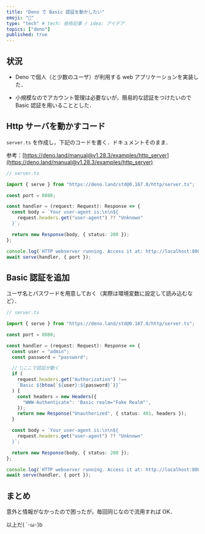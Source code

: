 ```yaml
---
title: "Deno で Basic 認証を動かしたい"
emoji: "🦕"
type: "tech" # tech: 技術記事 / idea: アイデア
topics: ["deno"]
published: true
---
```


## 状況

- Deno で個人（と少数のユーザ）が利用する web アプリケーションを実装した．

- 小規模なのでアカウント管理は必要ないが，簡易的な認証をつけたいので Basic 認証を用いることとした．

## Http サーバを動かすコード

`server.ts` を作成し，下記のコードを書く．ドキュメントそのまま．

参考：[https://deno.land/manual@v1.28.3/examples/http_server](https://deno.land/manual@v1.28.3/examples/http_server)

```ts
// server.ts

import { serve } from "https://deno.land/std@0.167.0/http/server.ts";

const port = 8080;

const handler = (request: Request): Response => {
  const body = `Your user-agent is:\n\n${
    request.headers.get("user-agent") ?? "Unknown"
  }`;

  return new Response(body, { status: 200 });
};

console.log(`HTTP webserver running. Access it at: http://localhost:8080/`);
await serve(handler, { port });
```

## Basic 認証を追加

ユーザ名とパスワードを用意しておく（実際は環境変数に設定して読み込むなど）．

```ts
// server.ts

import { serve } from "https://deno.land/std@0.167.0/http/server.ts";

const port = 8080;

const handler = (request: Request): Response => {
  const user = "admin";
  const password = "password";

  // 🔽ここで認証が動く
  if (
    request.headers.get("Authorization") !==
    `Basic ${btoa(`${user}:${password}`)}`
  ) {
    const headers = new Headers({
      "WWW-Authenticate": 'Basic realm="Fake Realm"',
    });
    return new Response("Unauthorized", { status: 401, headers });
  }

  const body = `Your user-agent is:\n\n${
    request.headers.get("user-agent") ?? "Unknown"
  }`;

  return new Response(body, { status: 200 });
};

console.log(`HTTP webserver running. Access it at: http://localhost:8080/`);
await serve(handler, { port });
```

## まとめ

意外と情報がなかったので困ったが，毎回同じなので流用すれば OK．

以上だ( `･ω･)b
